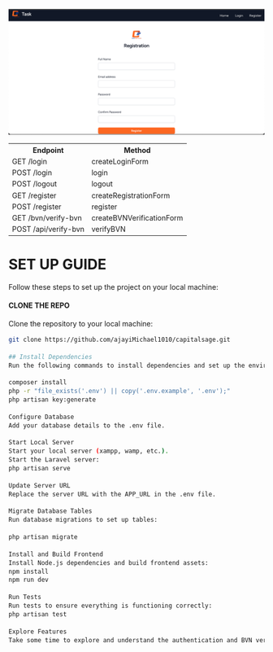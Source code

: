 ![Alt Text](register.png)

<table>
  <tr>
    <th>Endpoint</th>
    <th>Method</th>
  </tr>
 <tr>
    <td>GET /login</td>
    <td>createLoginForm</td>
  </tr>
  <tr>
    <td>POST /login</td>
    <td>login</td>
  </tr>
  <tr>
    <td>POST /logout</td>
    <td>logout</td>
  </tr>

  <tr>
    <td>GET /register</td>
    <td>createRegistrationForm</td>
  </tr>
  <tr>
    <td>POST /register</td>
    <td>register</td>
  </tr>
  <tr>
    <td>GET /bvn/verify-bvn</td>
    <td>createBVNVerificationForm</td>
  </tr>
  <tr>
    <td>POST /api/verify-bvn</td>
    <td>verifyBVN</td>
  </tr>
</table>

# SET UP GUIDE

Follow these steps to set up the project on your local machine:

#### CLONE THE REPO

Clone the repository to your local machine:

```bash
git clone https://github.com/ajayiMichael1010/capitalsage.git

## Install Dependencies
Run the following commands to install dependencies and set up the environment:

composer install
php -r "file_exists('.env') || copy('.env.example', '.env');"
php artisan key:generate

Configure Database
Add your database details to the .env file.

Start Local Server
Start your local server (xampp, wamp, etc.).
Start the Laravel server:
php artisan serve

Update Server URL
Replace the server URL with the APP_URL in the .env file.

Migrate Database Tables
Run database migrations to set up tables:

php artisan migrate

Install and Build Frontend
Install Node.js dependencies and build frontend assets:
npm install
npm run dev

Run Tests
Run tests to ensure everything is functioning correctly:
php artisan test

Explore Features
Take some time to explore and understand the authentication and BVN verification system features of the application.





